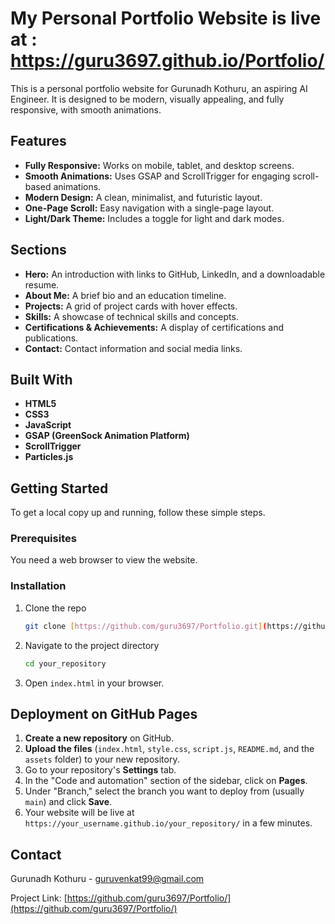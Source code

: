 # My Personal Portfolio Website is live at : https://guru3697.github.io/Portfolio/

This is a personal portfolio website for Gurunadh Kothuru, an aspiring AI Engineer. It is designed to be modern, visually appealing, and fully responsive, with smooth animations.

## Features

- **Fully Responsive:** Works on mobile, tablet, and desktop screens.
- **Smooth Animations:** Uses GSAP and ScrollTrigger for engaging scroll-based animations.
- **Modern Design:** A clean, minimalist, and futuristic layout.
- **One-Page Scroll:** Easy navigation with a single-page layout.
- **Light/Dark Theme:** Includes a toggle for light and dark modes.

## Sections

- **Hero:** An introduction with links to GitHub, LinkedIn, and a downloadable resume.
- **About Me:** A brief bio and an education timeline.
- **Projects:** A grid of project cards with hover effects.
- **Skills:** A showcase of technical skills and concepts.
- **Certifications & Achievements:** A display of certifications and publications.
- **Contact:** Contact information and social media links.

## Built With

- **HTML5**
- **CSS3**
- **JavaScript**
- **GSAP (GreenSock Animation Platform)**
- **ScrollTrigger**
- **Particles.js**

## Getting Started

To get a local copy up and running, follow these simple steps.

### Prerequisites

You need a web browser to view the website.

### Installation

1.  Clone the repo
    ```sh
    git clone [https://github.com/guru3697/Portfolio.git](https://github.com/your_username/your_repository.git)
    ```
2.  Navigate to the project directory
    ```sh
    cd your_repository
    ```
3.  Open `index.html` in your browser.

## Deployment on GitHub Pages

1.  **Create a new repository** on GitHub.
2.  **Upload the files** (`index.html`, `style.css`, `script.js`, `README.md`, and the `assets` folder) to your new repository.
3.  Go to your repository's **Settings** tab.
4.  In the "Code and automation" section of the sidebar, click on **Pages**.
5.  Under "Branch," select the branch you want to deploy from (usually `main`) and click **Save**.
6.  Your website will be live at `https://your_username.github.io/your_repository/` in a few minutes.

## Contact

Gurunadh Kothuru - [guruvenkat99@gmail.com](mailto:guruvenkat99@gmail.com)

Project Link: [https://github.com/guru3697/Portfolio/](https://github.com/guru3697/Portfolio/)
